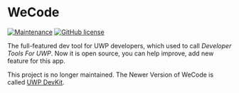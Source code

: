 # WeCode
[![Maintenance](https://img.shields.io/maintenance/no/2017.svg?style=flat-square)]() [![GitHub license](https://img.shields.io/badge/license-AGPL-blue.svg?style=flat-square)](https://raw.githubusercontent.com/patrick330602/WeCode/test/LICENSE)

The full-featured dev tool for UWP developers, which used to call *Developer Tools For UWP*. Now it is open source, you can help improve, add new feature for this app. 

This project is no longer maintained. The Newer Version of WeCode is called [UWP DevKit](https://github.com/patrick330602/UWP-DevKit).
